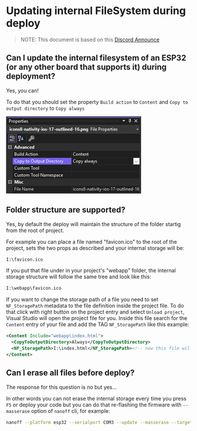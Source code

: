 # Updating internal FileSystem during deploy

> NOTE: 
> This document is based on this [Discord Announce](https://discord.com/channels/478725473862549535/481780524864503828/1317131756369088574)

## Can I update the internal filesystem of an ESP32 (or any other board that supports it) during deployment?

Yes, you can!

To do that you should set the property `Build action` to `Content` and `Copy to output directory` to `Copy always`

![File property tab](../../images/faq/flashing-filesystem-image1.png)

## Folder structure are supported?

Yes, by default the deploy will maintain the structure of the folder startig from the root of project.

For example you can place a file named "favicon.ico" to the root of the project, sets the two props as described and your internal storage will be:

```sh
I:\favicon.ico
```

If you put that file under in your project's "webapp" folder, the internal storage structure will follow the same tree and look like this:

```sh
I:\webapp\favicon.ico
```

If you want to change the storage path of a file you need to set `NF_StoragePath` metadata to the file definition inside the project file.
To do that click with right button on the project entry and select `Unload project`, Visual Studio will open the project file for you.
Inside this file search for the `Content` entry of your file and add the TAG `NF_StoragePath` like this example:

```xml
<Content Include="webapp\index.html">
  <CopyToOutputDirectory>Always</CopyToOutputDirectory>
  <NF_StoragePath>I:\index.html</NF_StoragePath><!-- now this file will be copied under the root of I:\ -->
</Content>
```

## Can I erase all files before deploy?

The response for this question is no but yes...

In other words you can not erase the internal storage every time you press `F5` or deploy your code but you can do that re-flashing the firmware with `--masserase` option of `nanoff` cli, for example:

```sh
nanoff --platform esp32 --serialport COM3 --update --masserase --target ESP32_S3_BLE
```
